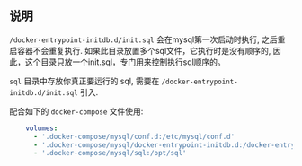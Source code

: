 ## 说明
`/docker-entrypoint-initdb.d/init.sql` 会在mysql第一次启动时执行, 之后重启容器不会重复执行.
如果此目录放置多个sql文件，它执行时是没有顺序的, 因此，这个目录只放一个init.sql，专门用来控制执行sql顺序的。

`sql` 目录中存放你真正要运行的 sql, 需要在 `/docker-entrypoint-initdb.d/init.sql` 引入.

配合如下的 `docker-compose` 文件使用:

```yaml
    volumes:
      - '.docker-compose/mysql/conf.d:/etc/mysql/conf.d'
      - '.docker-compose/mysql/docker-entrypoint-initdb.d:/docker-entrypoint-initdb.d'
      - '.docker-compose/mysql/sql:/opt/sql'
```
